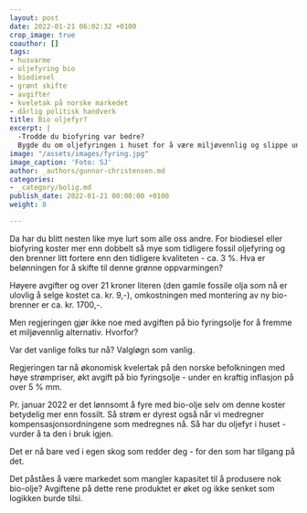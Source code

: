 ```yaml
---
layout: post
date: 2022-01-21 06:02:32 +0100
crop_image: true
coauthor: []
tags:
- husvarme
- oljefyring bio
- biodiesel
- grønt skifte
- avgifter
- kveletak på norske markedet
- dårlig politisk handverk
title: Bio oljefyr?
excerpt: |
  -Trodde du biofyring var bedre?
  Bygde du om oljefyringen i huset for å være miljøvennlig og slippe unna høye strømregninger?
image: "/assets/images/fyring.jpg"
image_caption: 'Foto: SJ'
author: _authors/gunnar-christensen.md
categories:
- _category/bolig.md
publish_date: 2022-01-21 00:00:00 +0100
weight: 8

---
```

Da har du blitt nesten like mye lurt som alle oss andre. For biodiesel eller biofyring koster mer enn dobbelt så mye som tidligere fossil oljefyring og den brenner litt fortere enn den tidligere kvaliteten - ca. 3 %. Hva er belønningen for å skifte til denne grønne oppvarmingen?

Høyere avgifter og over 21 kroner literen (den gamle fossile olja som nå er ulovlig å selge kostet ca. kr. 9,-), omkostningen med montering av ny bio-brenner er ca. kr. 1700,-.

Men regjeringen gjør ikke noe med avgiften på bio fyringsolje for å fremme et miljøvennlig alternativ. Hvorfor?

Var det vanlige folks tur nå? Valgløgn som vanlig.

Regjeringen tar nå økonomisk kvelertak på den norske befolkningen med høye strømpriser, økt avgift på bio fyringsolje - under en kraftig inflasjon på over 5 % mm.

Pr. januar 2022 er det lønnsomt å fyre med bio-olje selv om denne koster betydelig mer enn fossilt. Så strøm er dyrest også når vi medregner kompensasjonsordningene som medregnes nå. Så har du oljefyr i huset - vurder å ta den i bruk igjen.

Det er nå bare ved i egen skog som redder deg - for den som har tilgang på det.

Det påståes å være markedet som mangler kapasitet til å produsere nok bio-olje? Avgiftene på dette rene produktet er øket og ikke senket som logikken burde tilsi.